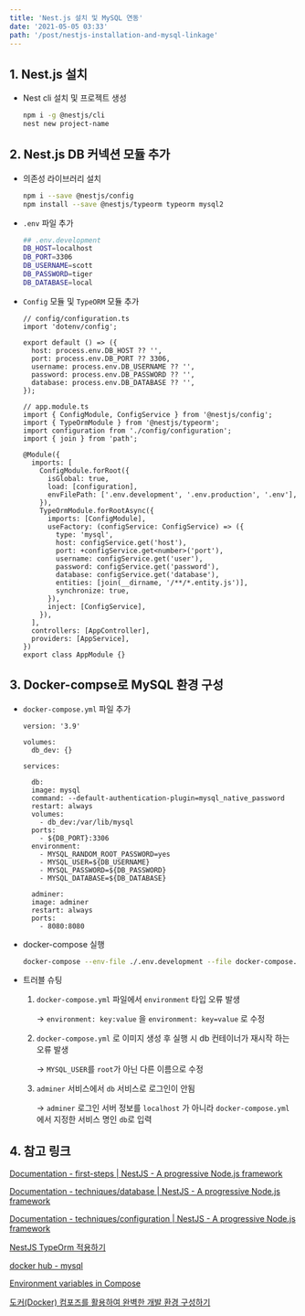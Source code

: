 ```yaml
---
title: 'Nest.js 설치 및 MySQL 연동'
date: '2021-05-05 03:33'
path: '/post/nestjs-installation-and-mysql-linkage'
---
```


## 1. Nest.js 설치

- Nest cli 설치 및 프로젝트 생성

  ```bash
  npm i -g @nestjs/cli
  nest new project-name
  ```

## 2. Nest.js DB 커넥션 모듈 추가
- 의존성 라이브러리 설치

  ```bash
  npm i --save @nestjs/config
  npm install --save @nestjs/typeorm typeorm mysql2
  ```

- `.env` 파일 추가

  ```bash
  ## .env.development
  DB_HOST=localhost
  DB_PORT=3306
  DB_USERNAME=scott
  DB_PASSWORD=tiger
  DB_DATABASE=local
  ```

- `Config` 모듈 및 `TypeORM` 모듈 추가

  ```tsx
  // config/configuration.ts
  import 'dotenv/config';

  export default () => ({
    host: process.env.DB_HOST ?? '',
    port: process.env.DB_PORT ?? 3306,
    username: process.env.DB_USERNAME ?? '',
    password: process.env.DB_PASSWORD ?? '',
    database: process.env.DB_DATABASE ?? '',
  });

  // app.module.ts
  import { ConfigModule, ConfigService } from '@nestjs/config';
  import { TypeOrmModule } from '@nestjs/typeorm';
  import configuration from './config/configuration';
  import { join } from 'path';

  @Module({
    imports: [
      ConfigModule.forRoot({
        isGlobal: true,
        load: [configuration],
        envFilePath: ['.env.development', '.env.production', '.env'],
      }),
      TypeOrmModule.forRootAsync({
        imports: [ConfigModule],
        useFactory: (configService: ConfigService) => ({
          type: 'mysql',
          host: configService.get('host'),
          port: +configService.get<number>('port'),
          username: configService.get('user'),
          password: configService.get('password'),
          database: configService.get('database'),
          entities: [join(__dirname, '/**/*.entity.js')],
          synchronize: true,
        }),
        inject: [ConfigService],
      }),
    ],
    controllers: [AppController],
    providers: [AppService],
  })
  export class AppModule {}
  ```

## 3. Docker-compse로 MySQL 환경 구성
     
- `docker-compose.yml` 파일 추가

  ```docker
  version: '3.9'

  volumes:
    db_dev: {}

  services:

    db:
    image: mysql
    command: --default-authentication-plugin=mysql_native_password
    restart: always
    volumes: 
      - db_dev:/var/lib/mysql
    ports:
      - ${DB_PORT}:3306
    environment:
      - MYSQL_RANDOM_ROOT_PASSWORD=yes
      - MYSQL_USER=${DB_USERNAME}
      - MYSQL_PASSWORD=${DB_PASSWORD}
      - MYSQL_DATABASE=${DB_DATABASE}
    
    adminer:
    image: adminer
    restart: always
    ports:
      - 8080:8080

  ```

- docker-compose 실행

  ```bash
  docker-compose --env-file ./.env.development --file docker-compose.dev.yml up -d
  ```

- 트러블 슈팅
  
  1. `docker-compose.yml` 파일에서 `environment` 타입 오류 발생

      → `environment: key:value` 을 `environment: key=value` 로 수정

  2. `docker-compose.yml` 로  이미지 생성 후 실행 시 db 컨테이너가 재시작 하는 오류 발생

      → `MYSQL_USER`를 `root`가 아닌 다른 이름으로 수정

  3. `adminer` 서비스에서 `db` 서비스로 로그인이 안됨

      → `adminer` 로그인 서버 정보를 `localhost` 가 아니라 `docker-compose.yml` 에서 지정한 서비스 명인 `db`로 입력

## 4. 참고 링크
    
  [Documentation - first-steps | NestJS - A progressive Node.js framework](https://docs.nestjs.com/first-steps)

  [Documentation - techniques/database | NestJS - A progressive Node.js framework](https://docs.nestjs.com/techniques/database)

  [Documentation - techniques/configuration | NestJS - A progressive Node.js framework](https://docs.nestjs.com/techniques/configuration)

  [NestJS TypeOrm 적용하기](https://velog.io/@1571min/NestJS-TypeOrm-%EC%A0%81%EC%9A%A9%ED%95%98%EA%B8%B0)

  [docker hub - mysql](https://hub.docker.com/_/mysql)

  [Environment variables in Compose](https://docs.docker.com/compose/environment-variables/)

  [도커(Docker) 컴포즈를 활용하여 완벽한 개발 환경 구성하기](https://www.44bits.io/ko/post/almost-perfect-development-environment-with-docker-and-docker-compose)
